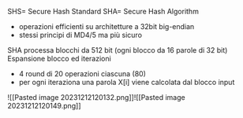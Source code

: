

SHS= Secure Hash Standard 
SHA= Secure Hash Algorithm

- operazioni efficienti su architetture a 32bit big-endian 
- stessi principi di MD4/5 ma più sicuro

SHA processa blocchi da 512 bit (ogni blocco da 16 parole di 32 bit) 
Espansione blocco ed iterazioni
- 4 round di 20 operazioni ciascuna (80)
- per ogni iteraziona una parola X\[i] viene calcolata dal blocco input  
  
  
![[Pasted image 20231212120132.png]]![[Pasted image 20231212120149.png]]

